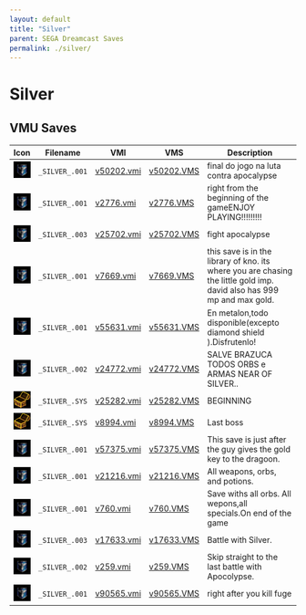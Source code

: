 ```yaml
---
layout: default
title: "Silver"
parent: SEGA Dreamcast Saves
permalink: ./silver/
---
```

# Silver

## VMU Saves

| Icon | Filename | VMI | VMS | Description |
|------|----------|-----|-----|-------------|
| ![Silver](../icons/_SILVER_.001.GIF) | `_SILVER_.001` | [v50202.vmi](v50202.vmi) | [v50202.VMS](v50202.VMS) | final do jogo na luta contra apocalypse  |
| ![Silver](../icons/_SILVER_.001.GIF) | `_SILVER_.001` | [v2776.vmi](v2776.vmi) | [v2776.VMS](v2776.VMS) | right from the beginning of the gameENJOY PLAYING!!!!!!!!!  |
| ![Silver](../icons/_SILVER_.003.GIF) | `_SILVER_.003` | [v25702.vmi](v25702.vmi) | [v25702.VMS](v25702.VMS) | fight apocalypse  |
| ![Silver](../icons/_SILVER_.001.GIF) | `_SILVER_.001` | [v7669.vmi](v7669.vmi) | [v7669.VMS](v7669.VMS) | this save is in the library of kno. its where you are chasing the little gold imp. david also has 999 mp and max gold.  |
| ![Silver](../icons/_SILVER_.001.GIF) | `_SILVER_.001` | [v55631.vmi](v55631.vmi) | [v55631.VMS](v55631.VMS) | En metalon,todo disponible(excepto diamond shield ).Disfrutenlo!  |
| ![Silver](../icons/_SILVER_.002.GIF) | `_SILVER_.002` | [v24772.vmi](v24772.vmi) | [v24772.VMS](v24772.VMS) | SALVE BRAZUCA TODOS ORBS e ARMAS NEAR OF SILVER..  |
| ![Silver](../icons/_SILVER_.SYS.GIF) | `_SILVER_.SYS` | [v25282.vmi](v25282.vmi) | [v25282.VMS](v25282.VMS) | BEGINNING  |
| ![Silver](../icons/_SILVER_.SYS.GIF) | `_SILVER_.SYS` | [v8994.vmi](v8994.vmi) | [v8994.VMS](v8994.VMS) | Last boss  |
| ![Silver](../icons/_SILVER_.001.GIF) | `_SILVER_.001` | [v57375.vmi](v57375.vmi) | [v57375.VMS](v57375.VMS) | This save is just after the guy gives the gold key to the dragoon.  |
| ![Silver](../icons/_SILVER_.001.GIF) | `_SILVER_.001` | [v21216.vmi](v21216.vmi) | [v21216.VMS](v21216.VMS) | All weapons, orbs, and potions.  |
| ![Silver](../icons/_SILVER_.001.GIF) | `_SILVER_.001` | [v760.vmi](v760.vmi) | [v760.VMS](v760.VMS) | Save withs all orbs. All wepons,all specials.On end of the game  |
| ![Silver](../icons/_SILVER_.003.GIF) | `_SILVER_.003` | [v17633.vmi](v17633.vmi) | [v17633.VMS](v17633.VMS) | Battle with Silver.  |
| ![Silver](../icons/_SILVER_.002.GIF) | `_SILVER_.002` | [v259.vmi](v259.vmi) | [v259.VMS](v259.VMS) | Skip straight to the last battle with Apocolypse.  |
| ![Silver](../icons/_SILVER_.001.GIF) | `_SILVER_.001` | [v90565.vmi](v90565.vmi) | [v90565.VMS](v90565.VMS) | right after you kill fuge  |
